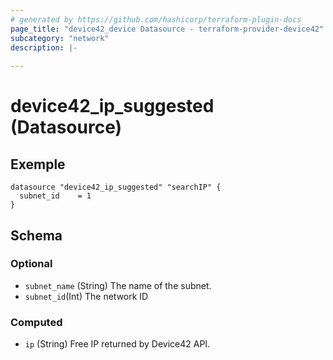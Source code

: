 ```yaml
---
# generated by https://github.com/hashicorp/terraform-plugin-docs
page_title: "device42_device Datasource - terraform-provider-device42"
subcategory: "network"
description: |-
  
---
```


# device42_ip_suggested (Datasource)

## Exemple 

```hcl
datasource "device42_ip_suggested" "searchIP" {
  subnet_id    = 1
}
```


<!-- schema generated by tfplugindocs -->
## Schema

### Optional

- `subnet_name` (String) The name of the subnet.
- `subnet_id`(Int) The network ID

### Computed

- `ip` (String) Free IP returned by Device42 API.